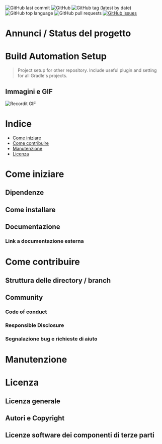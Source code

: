 <!---# Build Automation Setup

Project setup for other repository.
Include useful plugin and setting for all Gradle's projects.

# TODO LIST

/*1. Rename the project in `settings.gradle.kts`
1. Change the project information in `build.gradle.kts`

-->
![GitHub last commit](https://img.shields.io/github/last-commit/enrignagna/buildautomationsetup)
![GitHub](https://img.shields.io/github/license/enrignagna/buildautomationsetup)
![GitHub tag (latest by date)](https://img.shields.io/github/v/tag/enrignagna/buildautomationsetup)
![GitHub top language](https://img.shields.io/github/languages/top/enrignagna/buildautomationsetup)
![GitHub pull requests](https://img.shields.io/github/issues-pr/enrignagna/buildautomationsetup)
[![GitHub issues](https://img.shields.io/github/issues/italia/bootstrap-italia.svg)](https://github.com/italia/bootstrap-italia/issues)

# Annunci / Status del progetto

# Build Automation Setup

<!---Sottotitolo / Slogan / Descrizione breve-->
> Project setup for other repository.
>Include useful plugin and setting for all Gradle's projects.

<!---*Read this in other languages: [English](README.EN.md).*-->

## Immagini e GIF

![Recordit GIF](http://g.recordit.co/iLN6A0vSD8.gif)

# Indice

- [Come iniziare](#come-iniziare)
- [Come contribuire](#come-contribuire)
- [Manutenzione](#manutenzione)
- [Licenza](#licenza)

# Come iniziare

## Dipendenze
## Come installare

## Documentazione
### Link a documentazione esterna

# Come contribuire
## Struttura delle directory / branch

## Community

### Code of conduct

### Responsible Disclosure

### Segnalazione bug e richieste di aiuto

# Manutenzione

# Licenza

## Licenza generale

## Autori e Copyright

## Licenze software dei componenti di terze parti